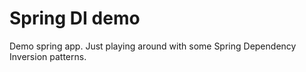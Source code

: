 # Spring DI demo

Demo spring app. Just playing around with some Spring Dependency Inversion patterns.
